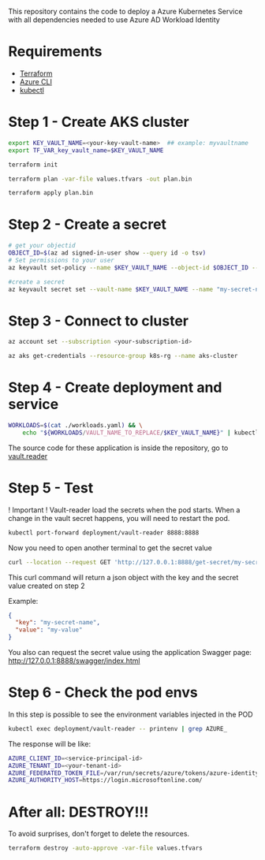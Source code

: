 This repository contains the code to deploy a Azure Kubernetes Service with all dependencies needed to use Azure AD Workload Identity

# Requirements 

 - [Terraform](https://developer.hashicorp.com/terraform)
 - [Azure CLI](https://learn.microsoft.com/en-us/cli/azure/install-azure-cli)
 - [kubectl](https://kubernetes.io/docs/tasks/tools/#kubectl)


# Step 1 - Create AKS cluster

``` BASH
export KEY_VAULT_NAME=<your-key-vault-name>  ## example: myvaultname
export TF_VAR_key_vault_name=$KEY_VAULT_NAME

terraform init

terraform plan -var-file values.tfvars -out plan.bin

terraform apply plan.bin
```

# Step 2 - Create a secret 

``` BASH
# get your objectid
OBJECT_ID=$(az ad signed-in-user show --query id -o tsv)
# Set permissions to your user
az keyvault set-policy --name $KEY_VAULT_NAME --object-id $OBJECT_ID --secret-permissions all

#create a secret
az keyvault secret set --vault-name $KEY_VAULT_NAME --name "my-secret-name" --value "my-value"
```

# Step 3 - Connect to cluster

``` BASH
az account set --subscription <your-subscription-id>

az aks get-credentials --resource-group k8s-rg --name aks-cluster
```

# Step 4 - Create deployment and service

``` BASH
WORKLOADS=$(cat ./workloads.yaml) && \
    echo "${WORKLOADS/VAULT_NAME_TO_REPLACE/$KEY_VAULT_NAME}" | kubectl create -f -
```
The source code for these application is inside the repository, go to [vault.reader](vault.reader/)

# Step 5 - Test 

! Important ! Vault-reader load the secrets when the pod starts. When a change in the vault secret happens, you will need to restart the pod. 

``` BASH
kubectl port-forward deployment/vault-reader 8888:8888
```

Now you need to open another terminal to get the secret value
``` BASH
curl --location --request GET 'http://127.0.0.1:8888/get-secret/my-secret-name'
```

This curl command will return a json object with the key and the secret value created on step 2

Example: 

``` json
{
  "key": "my-secret-name",
  "value": "my-value"
}
```

You also can request the secret value using the application Swagger page: http://127.0.0.1:8888/swagger/index.html

# Step 6 - Check the pod envs
In this step is possible to see the environment variables injected in the POD 
``` BASH
kubectl exec deployment/vault-reader -- printenv | grep AZURE_
```

The response will be like:
``` BASH
AZURE_CLIENT_ID=<service-principal-id>
AZURE_TENANT_ID=<your-tenant-id>
AZURE_FEDERATED_TOKEN_FILE=/var/run/secrets/azure/tokens/azure-identity-token
AZURE_AUTHORITY_HOST=https://login.microsoftonline.com/
```

# After all: DESTROY!!!

To avoid surprises, don't forget to delete the resources.

``` BASH
terraform destroy -auto-approve -var-file values.tfvars
```
